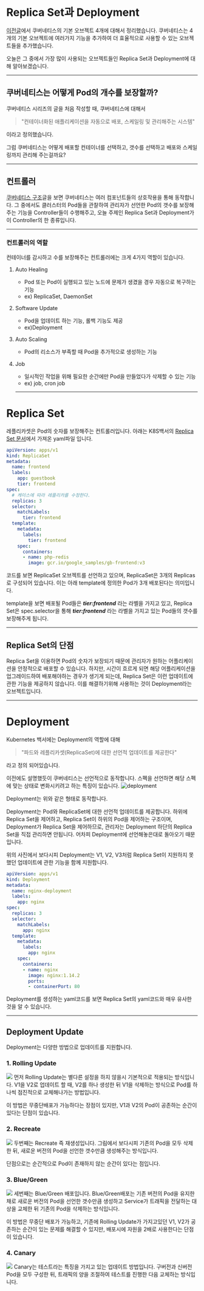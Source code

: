 # Replica Set과 Deployment
[이전글](https://velog.io/@squarebird/Kubernetes-Kubernetes-Object)에서 쿠버네티스의 기본 오브젝트 4개에 대해서 정리했습니다.
쿠버네티스는 4개의 기본 오브젝트에 여러가지 기능을 추가하여 더 효율적으로 사용할 수 있는 오브젝트들을 추가했습니다.

오늘은 그 중에서 가장 많이 사용되는 오브젝트들인 Replica Set과 Deployment에 대해 알아보겠습니다.

---
## 쿠버네티스는 어떻게 Pod의 개수를 보장할까?

쿠버네티스 시리즈의 글을 처음 작성할 때, 쿠버네티스에 대해서
>"컨테이너화된 애플리케이션을 자동으로 배포, 스케일링 및 관리해주는 시스템"

이라고 정의했습니다.

그럼 쿠버네티스는 어떻게 배포할 컨테이너를 선택하고, 갯수를 선택하고 배포와 스케일링까지 관리해 주는걸까요?

---

## 컨트롤러
[쿠버네티스 구조](https://velog.io/@squarebird/Kubernetes-Kubernetes-%EA%B5%AC%EC%A1%B0)글을 보면 쿠버네티스는 여러 컴포넌트들의 상호작용을 통해 동작합니다.
그 중에서도 클러스터의 Pod들을 관찰하여 관리자가 선언한 Pod의 갯수를 보장해주는 기능을 Controller들이 수행해주고, 오늘 주제인 Replica Set과 Deployment가 이 Controller의 한 종류입니다.

---

### 컨트롤러의 역할
컨테이너를 감시하고 수를 보장해주는 컨트롤러에는 크게 4가지 역할이 있습니다.

1. Auto Healing
    - Pod 또는 Pod이 실행되고 있는 노드에 문제가 생겼을 경우 자동으로 복구하는 기능
    - ex) ReplicaSet, DaemonSet
2. Software Update
    - Pod을 업데이트 하는 기능, 롤백 기능도 제공
    - ex)Deployment
3. Auto Scaling
    - Pod의 리소스가 부족할 때 Pod을 추가적으로 생성하는 기능
4. Job
    - 일시적인 작업을 위해 필요한 순간에만 Pod을 만들었다가 삭제할 수 있는 기능
    - ex) job, cron job

    ---

# Replica Set
레플리카셋은 Pod의 숫자를 보장해주는 컨트롤러입니다.
아래는 K8S백서의 [Replica Set 문서](https://kubernetes.io/ko/docs/concepts/workloads/controllers/replicaset/)에서 가져온 yaml파일 입니다.

```yaml
apiVersion: apps/v1
kind: ReplicaSet
metadata:
  name: frontend
  labels:
    app: guestbook
    tier: frontend
spec:
  # 케이스에 따라 레플리카를 수정한다.
  replicas: 3
  selector:
    matchLabels:
      tier: frontend
  template:
    metadata:
      labels:
        tier: frontend
    spec:
      containers:
      - name: php-redis
        image: gcr.io/google_samples/gb-frontend:v3
```

코드를 보면 ReplicaSet 오브젝트를 선언하고 있으며,
ReplicaSet은 3개의 Replicas로 구성되어 있습니다.
이는 아래 template에 정의한 Pod가 3개 배포된다는 의미입니다.

template을 보면 배포될 Pod들은 ***tier:frontend*** 라는 라벨을 가지고 있고,
Replica Set은 spec.selector을 통해 ***tier:frontend*** 라는 라벨을 가지고 있는 Pod들의 갯수를 보장해주게 됩니다.

---

## Replica Set의 단점

Replica Set을 이용하면 Pod의 숫자가 보장되기 때문에 관리자가 원하는 어플리케이션을 안정적으로 배포할 수 있습니다.
하지만, 시간이 흐르게 되면 해당 어플리케이션을 업그레이드하여 배포해야하는 경우가 생기게 되는데, Replica Set은 이런 업데이트에 관한 기능을 제공하지 않습니다.
이를 해결하기위해 사용하는 것이 Deployment라는 오브젝트입니다.

---

# Deployment

Kubernetes 백서에는 Deployment의 역할에 대해

>"파드와 레플리카셋(ReplicaSet)에 대한 선언적 업데이트를 제공한다"

라고 정의 되어있습니다.

이전에도 설명했듯이 쿠버네티스는 선언적으로 동작합니다.
스펙을 선언하면 해당 스펙에 맞는 상태로 변화시키려고 하는 특징이 있습니다.
![deployment](https://images.velog.io/images/squarebird/post/af7a03a5-5b9d-4e23-9d1a-02fb051e36ca/image.png)

Deployment는 위와 같은 형태로 동작합니다.

Deployment는 Pod와 ReplicaSet에 대한 선언적 업데이트를 제공합니다.
하위에 Replica Set을 제어하고, Replica Set이 하위의 Pod을 제어하는 구조이며,
Deployment가 Replica Set을 제어하므로, 관리자는 Deployment 하단의 Replica Set을 직접 관리하면 안됩니다.
어차피 Deployment에 선언해놓은대로 돌아오기 때문입니다.

위의 사진에서 보다시피 Deployment는 V1, V2, V3처럼 Replica Set이 지원하지 못했던 업데이트에 관한 기능을 함께 지원합니다.

```yaml
apiVersion: apps/v1
kind: Deployment
metadata:
  name: nginx-deployment
  labels:
    app: nginx
spec:
  replicas: 3
  selector:
    matchLabels:
      app: nginx
  template:
    metadata:
      labels:
        app: nginx
    spec:
      containers:
      - name: nginx
        image: nginx:1.14.2
        ports:
        - containerPort: 80
```
Deployment를 생성하는 yaml코드를 보면 Replica Set의 yaml코드와 매우 유사한 것을 알 수 있습니다.

---

## Deployment Update

Deployment는 다양한 방법으로 업데이트를 지원합니다.

### 1. Rolling Update
![](https://images.velog.io/images/squarebird/post/458fd79a-fed9-4bad-9fff-0b1dc02aafb3/image.png)
먼저 Rolling Update는 별다른 설정을 하지 않을시 기본적으로 적용되는 방식입니다.
V1을 V2로 업데이트 할 때, V2를 하나 생성한 뒤 V1을 삭제하는 방식으로 Pod를 하나씩 점진적으로 교체해나가는 방법입니다.

이 방법은 무중단배포가 가능하다는 장점이 있지만, V1과 V2의 Pod이 공존하는 순간이 있다는 단점이 있습니다.

### 2. Recreate
![](https://images.velog.io/images/squarebird/post/d06c68f6-e396-4edb-b2a4-d956dabd7ca1/image.png)
두번째는 Recreate 즉 재생성입니다.
그림에서 보다시피 기존의 Pod을 모두 삭제한 뒤, 새로운 버전의 Pod을 선언한 갯수만큼 생성해주는 방식입니다.

단점으로는 순간적으로 Pod이 존재하지 않는 순간이 있다는 점입니다.

### 3. Blue/Green
![](https://images.velog.io/images/squarebird/post/846d3020-8bef-4b4a-ac97-68c69e133eac/image.png)
세번째는 Blue/Green 배포입니다.
Blue/Green배포는 기존 버전의 Pod을 유지한채로 새로운 버전의 Pod을 선언한 갯수만큼 생성하고 Service가 트래픽을 전달하는 대상을 교체한 뒤 기존의 Pod을 삭제하는 방식입니다.

이 방법은 무중단 배포가 가능하고, 기존에 Rolling Update가 가지고있던 V1, V2가 공존하는 순간이 있는 문제를 해결할 수 있지만, 배포시에 자원을 2배로 사용한다는 단점이 있습니다.


### 4. Canary
![](https://images.velog.io/images/squarebird/post/13e5a780-215a-436d-80a1-7732d6080ff6/image.png)
Canary는 테스트라는 특징을 가지고 있는 업데이트 방법입니다.
구버전과 신버전 Pod을 모두 구성한 뒤, 트래픽의 양을 조절하여 테스트를 진행한 다음 교체하는 방식입니다.